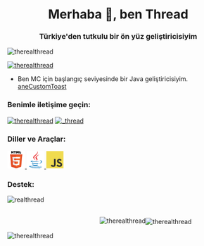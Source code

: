 <h1 align="center">Merhaba 👋, ben Thread</h1>
<h3 align="center">Türkiye'den tutkulu bir ön yüz geliştiricisiyim</h3>

<p align="left"> <img src="https://komarev.com/ghpvc/?username=therealthread&label=Profile%20views&color=0e75b6&style=flat" alt="therealthread" /> </p>

<p align="left"> <a href="https://github.com/ryo-ma/github-profile-trophy"><img src="https://github-profile-trophy.vercel.app/?username=therealthread" alt="therealthread" /></a> </p>

- Ben MC için başlangıç ​​seviyesinde bir Java geliştiricisiyim. [aneCustomToast](https://github.com/therealthread/aneCustomToast)

<h3 align="left">Benimle iletişime geçin:</h3>
<p align="left">
<a href="https://dev.to/therealthread" target="blank"><img align="center" src="https://raw.githubusercontent.com/rahuldkjain/github-profile-readme-generator/master/src/images/icons/Social/devto.svg" alt="therealthread" height="30" width="40" /></a>
<a href="https://discord.gg/_thread" target="blank"><img align="center" src="https://raw.githubusercontent.com/rahuldkjain/github-profile-readme-generator/master/src/images/icons/Social/discord.svg" alt="_thread" height="30" width="40" /></a>
</p>

<h3 align="left">Diller ve Araçlar:</h3>
<p align="left"> <a href="https://www.w3.org/html/" target="_blank" rel="noreferrer"> <img src="https://raw.githubusercontent.com/devicons/devicon/master/icons/html5/html5-original-wordmark.svg" alt="html5" width="40" height="40"/> </a> <a href="https://www.java.com" target="_blank" rel="noreferrer"> <img src="https://raw.githubusercontent.com/devicons/devicon/master/icons/java/java-original.svg" alt="java" width="40" height="40"/> </a> <a href="https://developer.mozilla.org/tr-TR/docs/Web/JavaScript" target="_blank" rel="noreferrer"> <img src="https://raw.githubusercontent.com/devicons/devicon/master/icons/javascript/javascript-original.svg" alt="javascript" width="40" height="40"/> </a> </p>

<h3 align="left">Destek:</h3>
<p> <a href="https://www.buymeacoffee.com/realthread"> <img align="left" src="https://cdn.buymeacoffee.com/buttons/v2/default-yellow.png" height="50" width="210" alt="realthread" /></a> </p><br><br>

<p><img align="left" src="https://github-readme-stats.vercel.app/api/top-langs?username=therealthread&show_icons=true&locale=tr&layout=compact" alt="therealthread" /></p>

<p> <img align="center" src="https://github-readme-stats.vercel.app/api?username=therealthread&show_icons=true&locale=tr" alt="therealthread" /></p>

<p><img align="center" src="https://github-readme-streak-stats.herokuapp.com/?user=therealthread&" alt="therealthread" /></p>
